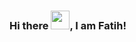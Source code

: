 ### Hi there <img src="https://raw.githubusercontent.com/MartinHeinz/MartinHeinz/master/wave.gif" width="30px">, I am Fatih!
